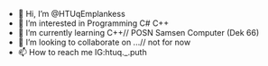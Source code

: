 - 👋 Hi, I’m @HTUqEmplankess
- 👀 I’m interested in Programming C# C++
- 🌱 I’m currently learning C++// POSN Samsen Computer (Dek 66)
- 💞️ I’m looking to collaborate on ...// not for now
- 📫 How to reach me IG:htuq._.puth

<!---
HTUqEmplankess/HTUqEmplankess is a ✨ special ✨ repository because its `README.md` (this file) appears on your GitHub profile.
You can click the Preview link to take a look at your changes.
--->
